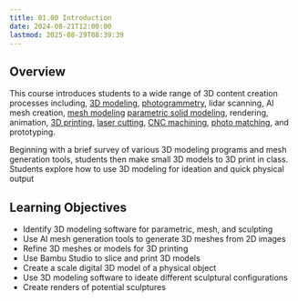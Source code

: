 ```yaml
---
title: 01.00 Introduction
date: 2024-08-21T12:00:00
lastmod: 2025-08-29T08:39:39
---
```


## Overview

This course introduces students to a wide range of 3D content creation processes including, [3D modeling](../../../../3d-modeling/3d-modeling.md), [photogrammetry](../../../../3d-modeling/photogrammetry-software.md), lidar scanning, AI mesh creation, [mesh modeling](../../../../3d-modeling/polygon-mesh-3d-modeling-basics.md) [parametric solid modeling](../../../../3d-modeling/parametric-modeling.md), rendering, animation, [3D printing](../../../../digital-fabrication/3d-printing/3d-printing.md), [laser cutting](../../../../digital-fabrication/laser-cutting/laser-cutting.md), [CNC machining](../../../../digital-fabrication/cnc/cnc-basics.md), [photo matching](../../../../3d-modeling/photo-perspective-matching-with-fspy.md), and prototyping.

Beginning with a brief survey of various 3D modeling programs and mesh generation tools, students then make small 3D models to 3D print in class. Students explore how to use 3D modeling for ideation and quick physical output

## Learning Objectives

- Identify 3D modeling software for parametric, mesh, and sculpting
- Use AI mesh generation tools to generate 3D meshes from 2D images
- Refine 3D meshes or models for 3D printing
- Use Bambu Studio to slice and print 3D models
- Create a scale digital 3D model of a physical object
- Use 3D modeling software to ideate different sculptural configurations
- Create renders of potential sculptures
